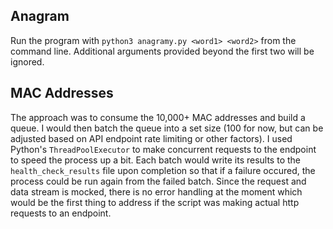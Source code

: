 ## Anagram

Run the program with `python3 anagramy.py <word1> <word2>` from the command line. Additional arguments provided beyond the first two will be ignored.

## MAC Addresses

The approach was to consume the 10,000+ MAC addresses and build a queue. I would then batch the queue into a set size (100 for now, but can be adjusted based on API endpoint rate limiting or other factors). I used Python's `ThreadPoolExecutor` to make concurrent requests to the endpoint to speed the process up a bit. Each batch would write its results to the `health_check_results` file upon completion so that if a failure occured, the process could be run again from the failed batch. Since the request and data stream is mocked, there is no error handling at the moment which would be the first thing to address if the script was making actual http requests to an endpoint. 